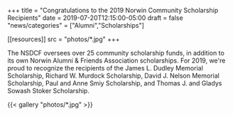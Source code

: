 +++
title = "Congratulations to the 2019 Norwin Community Scholarship Recipients"
date  = 2019-07-20T12:15:00-05:00
draft = false
"news/categories" = ["Alumni","Scholarships"]

[[resources]]
  src  = "photos/*.jpg"
+++

The NSDCF oversees over 25 community scholarship funds, in addition to its own Norwin Alumni & Friends Association scholarships. For 2019, we're proud to recognize the recipients of the James L. Dudley Memorial Scholarship, Richard W. Murdock Scholarship, David J. Nelson Memorial Scholarship, Paul and Anne Smiy Scholarship, and Thomas J. and Gladys Sowash Stoker Scholarship.

{{< gallery "photos/*.jpg" >}}
